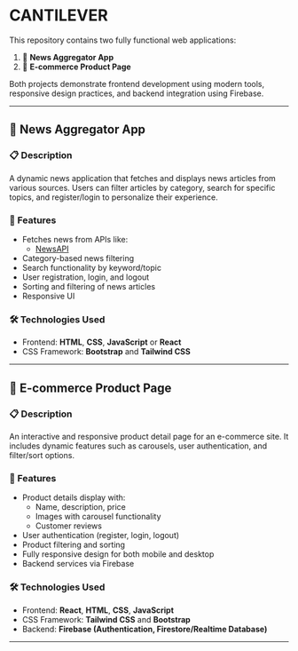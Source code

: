 # CANTILEVER

This repository contains two fully functional web applications:

1. 📰 **News Aggregator App**  
2. 🛒 **E-commerce Product Page**

Both projects demonstrate frontend development using modern tools, responsive design practices, and backend integration using Firebase.

---

## 📰 News Aggregator App

### 📋 Description
A dynamic news application that fetches and displays news articles from various sources. Users can filter articles by category, search for specific topics, and register/login to personalize their experience.

### 🚀 Features
- Fetches news from APIs like:
  - [NewsAPI](https://newsapi.org/)
- Category-based news filtering
- Search functionality by keyword/topic
- User registration, login, and logout
- Sorting and filtering of news articles
- Responsive UI

### 🛠️ Technologies Used
- Frontend: **HTML**, **CSS**, **JavaScript** or **React**
- CSS Framework: **Bootstrap** and **Tailwind CSS**


---

## 🛒 E-commerce Product Page

### 📋 Description
An interactive and responsive product detail page for an e-commerce site. It includes dynamic features such as carousels, user authentication, and filter/sort options.

### 🚀 Features
- Product details display with:
  - Name, description, price
  - Images with carousel functionality
  - Customer reviews
- User authentication (register, login, logout)
- Product filtering and sorting
- Fully responsive design for both mobile and desktop
- Backend services via Firebase

### 🛠️ Technologies Used
- Frontend: **React**, **HTML**, **CSS**, **JavaScript**
- CSS Framework: **Tailwind CSS** and **Bootstrap**
- Backend: **Firebase (Authentication, Firestore/Realtime Database)**

---


